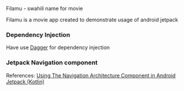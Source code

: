 Filamu - swahili name for movie

Filamu is a movie app created to demonstrate usage of android jetpack

<h3>Dependency Injection</h3>
Have use <a href="https://google.github.io/dagger/">Dagger</a> for dependency injection

<h3>Jetpack Navigation component</h3>
References:
<a href="https://medium.com/@prasannajeet/using-the-navigation-architecture-component-in-android-jetpack-kotlin-48d4167ec9e5">Using The Navigation Architecture Component in Android Jetpack (Kotlin)</a>